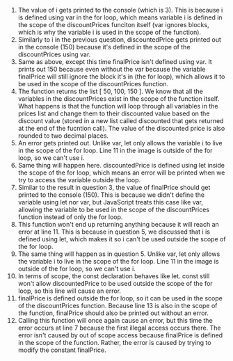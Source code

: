 1. The value of i gets printed to the console (which is 3). This is because i is defined using var in the for loop, which means variable i is defined in the scope of the discountPrices funciton itself (var ignores blocks, which is why the variable i is used in the scope of the function).  
2. Similarly to i in the previous question, discountedPrice gets printed out in the console (150) because it's defined in the scope of the discountPrices using var.    
3. Same as above, except this time finalPrice isn't defined using var. It prints out 150 because even without the var because the variable finalPrice will still ignore the block it's in (the for loop), which allows it to be used in the scope of the discountPrices function.  
4. The function returns the list [ 50, 100, 150 ]. We know that all the variables in the discountPrices exist in the scope of the function itself. What happens is that the function will loop through all variables in the prices list and change them to their discounted value based on the discount value (stored in a new list called discounted that gets returned at the end of the fucntion call). The value of the discounted price is also rounded to two decimal places.  
5. An error gets printed out. Unlike var, let only allows the variable i to live in the scope of the for loop. Line 11 in the image is outside of the for loop, so we can't use i.  
6. Same thing will happen here. discountedPrice is defined using let inside the scope of the for loop, which means an error will be printed when we try to access the variable outside the loop.
7. Similar to the result in question 3, the value of finalPrice should get printed to the console (150). This is because we didn't define the variable using let nor var, but JavaScript treats this case like var, allowing the variable to be used in the scope of the discountPrices function instead of only the for loop.
8. This function won't end up returning anything because it will reach an error at line 11. This is because in question 5, we discussed that i is defined using let, which makes it so i can't be used outside the scope of the for loop.
9. The same thing will happen as in question 5. Unlike var, let only allows the variable i to live in the scope of the for loop. Line 11 in the image is outside of the for loop, so we can't use i. 
10. In terms of scope, the const declaration behaves like let. const still won't allow discountedPrice to be used outside the scope of the for loop, so this line will cause an error.
11. finalPrice is defined outside the for loop, so it can be used in the scope of the discountPrices function. Because line 13 is also in the scope of the function, finalPrice should also be printed out without an error.
12. Calling this function will once again cause an error, but this time the error occurs at line 7 because the first illegal access occurs there. The error isn't caused by out of scope access because finalPrice is defined in the scope of the function. Rather, the error is caused by trying to modify the constant finalPrice.
